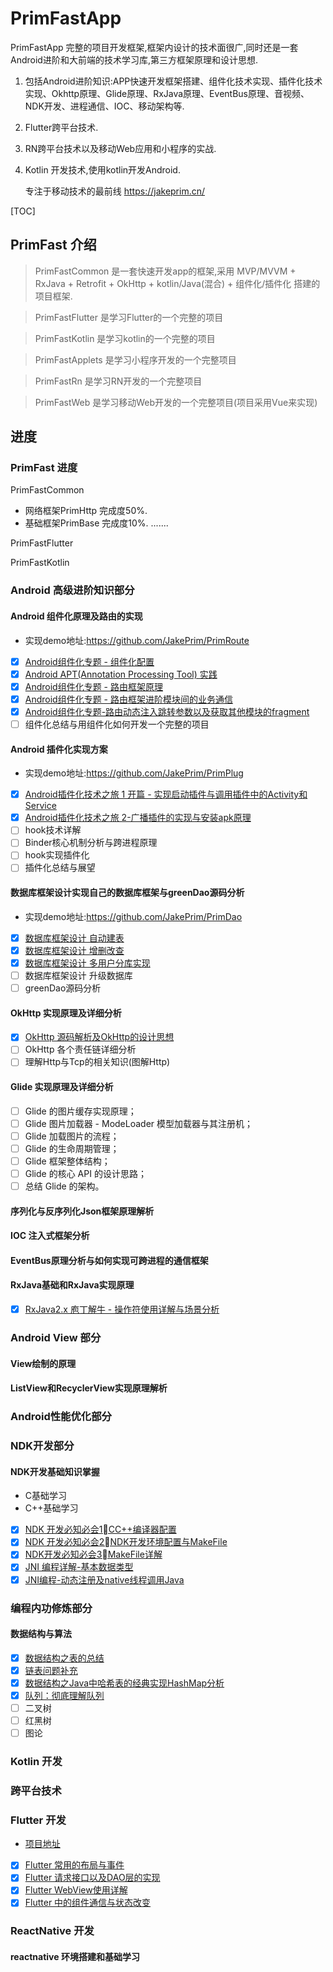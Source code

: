 # PrimFastApp
PrimFastApp 完整的项目开发框架,框架内设计的技术面很广,同时还是一套Android进阶和大前端的技术学习库,第三方框架原理和设计思想.

1. 包括Android进阶知识:APP快速开发框架搭建、组件化技术实现、插件化技术实现、Okhttp原理、Glide原理、RxJava原理、EventBus原理、音视频、NDK开发、进程通信、IOC、移动架构等.

2. Flutter跨平台技术.

3. RN跨平台技术以及移动Web应用和小程序的实战.

4. Kotlin 开发技术,使用kotlin开发Android.

   专注于移动技术的最前线 https://jakeprim.cn/

[TOC]

## PrimFast 介绍

> PrimFastCommon 是一套快速开发app的框架,采用 MVP/MVVM + RxJava + Retrofit + OkHttp + kotlin/Java(混合) + 组件化/插件化 搭建的项目框架.

> PrimFastFlutter 是学习Flutter的一个完整的项目

> PrimFastKotlin 是学习kotlin的一个完整的项目

> PrimFastApplets 是学习小程序开发的一个完整项目

> PrimFastRn 是学习RN开发的一个完整项目

> PrimFastWeb 是学习移动Web开发的一个完整项目(项目采用Vue来实现)

## 进度

### PrimFast 进度

PrimFastCommon

- 网络框架PrimHttp 完成度50%.
- 基础框架PrimBase 完成度10%.
.......

PrimFastFlutter

PrimFastKotlin

### Android 高级进阶知识部分

#### Android 组件化原理及路由的实现
- 实现demo地址:https://github.com/JakePrim/PrimRoute
- [x] [Android组件化专题 - 组件化配置](https://www.jianshu.com/p/dd323c987c94)
- [x] [Android APT(Annotation Processing Tool) 实践](https://www.jianshu.com/p/160a832ce135)
- [x] [Android组件化专题 - 路由框架原理
](https://www.jianshu.com/p/e2d93259dc34)
- [x] [Android组件化专题 - 路由框架进阶模块间的业务通信](https://www.jianshu.com/p/f215eaf2f687)
- [x] [Android组件化专题-路由动态注入跳转参数以及获取其他模块的fragment](https://www.jianshu.com/p/3dcbde5acc3b)
- [ ] 组件化总结与用组件化如何开发一个完整的项目

#### Android 插件化实现方案
- 实现demo地址:https://github.com/JakePrim/PrimPlug
- [x] [Android插件化技术之旅 1 开篇 - 实现启动插件与调用插件中的Activity和Service](https://www.jianshu.com/p/ef3f8c5c3810)
- [x] [Android插件化技术之旅 2-广播插件的实现与安装apk原理](https://www.jianshu.com/p/64bbbb3bc38a)
- [ ] hook技术详解
- [ ] Binder核心机制分析与跨进程原理
- [ ] hook实现插件化
- [ ] 插件化总结与展望

#### 数据库框架设计实现自己的数据库框架与greenDao源码分析
- 实现demo地址:https://github.com/JakePrim/PrimDao
- [x] [数据库框架设计 自动建表](https://www.jianshu.com/p/4adc3b6213b0)
- [x] [数据库框架设计 增删改查](https://note.youdao.com/)
- [x] [数据库框架设计 多用户分库实现](https://www.jianshu.com/p/ced35d1fba5e)
- [ ] 数据库框架设计 升级数据库
- [ ] greenDao源码分析

#### OkHttp 实现原理及详细分析
- [x] [OkHttp 源码解析及OkHttp的设计思想](https://www.jianshu.com/p/cb444f49a777)
- [ ] OkHttp 各个责任链详细分析
- [ ] 理解Http与Tcp的相关知识(图解Http)

#### Glide 实现原理及详细分析

- [ ] Glide 的图片缓存实现原理；
- [ ] Glide 图片加载器 - ModeLoader 模型加载器与其注册机；
- [ ] Glide 加载图片的流程；
- [ ] Glide 的生命周期管理；
- [ ] Glide 框架整体结构；
- [ ] Glide 的核心 API 的设计思路；
- [ ] 总结 Glide 的架构。

#### 序列化与反序列化Json框架原理解析

####  IOC 注入式框架分析

#### EventBus原理分析与如何实现可跨进程的通信框架

#### RxJava基础和RxJava实现原理

- [x] [RxJava2.x 庖丁解牛 - 操作符使用详解与场景分析](https://jakeprim.cn/2019/05/09/rxjava-1/)

### Android View 部分

#### View绘制的原理

#### ListView和RecyclerView实现原理解析

### Android性能优化部分

### NDK开发部分

#### NDK开发基础知识掌握
- C基础学习
- C++基础学习
- [x] [NDK 开发必知必会1⃣️CC++编译器配置](https://www.jianshu.com/p/00e999e72f66)
- [x] [NDK 开发必知必会2⃣️NDK开发环境配置与MakeFile](https://www.jianshu.com/p/d4f02c41859e)
- [x] [NDK开发必知必会3⃣️MakeFile详解](https://www.jianshu.com/p/b77367d0654e)
- [x] [JNI 编程详解-基本数据类型](https://www.jianshu.com/p/d8061f0f2eac)
- [x] [JNI编程-动态注册及native线程调用Java](https://www.jianshu.com/p/290fbbfac841)

### 编程内功修炼部分

#### 数据结构与算法
- [x] [数据结构之表的总结](https://www.jianshu.com/p/88a0e9c77fb1)
- [x] [链表问题补充](https://www.jianshu.com/p/87d8e0320bb5)
- [x] [数据结构之Java中哈希表的经典实现HashMap分析](https://www.jianshu.com/p/e15277533dcf)
- [x] [队列：彻底理解队列](https://www.jianshu.com/p/1b8270f3c881)
- [ ] 二叉树
- [ ] 红黑树
- [ ] 图论

### Kotlin 开发



### 跨平台技术

### Flutter 开发

- [项目地址](https://github.com/JakePrim/prim_fultter_app)

- [x] [Flutter 常用的布局与事件](https://jakeprim.cn/2019/03/26/flutter-1-1/)
- [x] [Flutter 请求接口以及DAO层的实现](https://jakeprim.cn/2019/03/26/flutter-1-2/)
- [x] [Flutter WebView使用详解](https://jakeprim.cn/2019/04/07/flutter-1-3/)
- [x] [Flutter 中的组件通信与状态改变](https://jakeprim.cn/2019/03/15/flutter-event-bus/)

### ReactNative 开发

#### reactnative 环境搭建和基础学习

